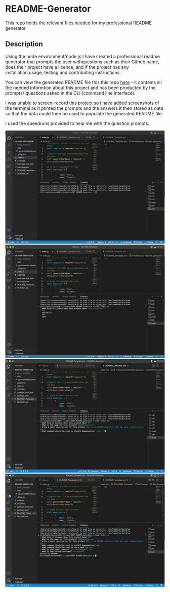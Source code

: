 # README-Generator

This repo holds the relevant files needed for my professional README generator

## Description

Using the node environment/node.js I have created a professional readme generator that prompts the user withquestions such as their Github name, does their project have a licence, and if the project has any installation,usage, testing and contributing instructions.

You can view the generated README file this this repo [here](https://github.com/chriskeno95/README-Generator/blob/main/README_Template.md) - it contains all the needed informtion about this project and has been producted by the prompts/ questions asked in the CLI (command line interface).

I was unable to screen-record this project so i have added screenshots of the terminal as it ptinted the prompts and the answers it then stored as data so that the data could then be used to populate the generated README file.

I used the speedruns provided to help me with the question prompts.

![screenshot](./images/screenshot1.png)
![screenshot](./images/screenshot2.png)
![screenshot](./images/screenshot3.png)
![screenshot](./images/screenshot4.png)
